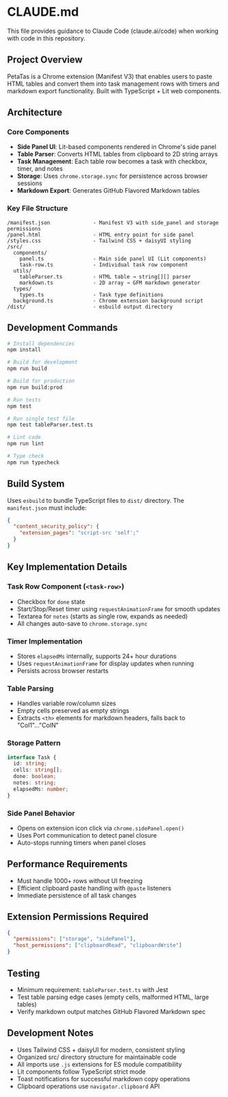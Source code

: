# CLAUDE.md

This file provides guidance to Claude Code (claude.ai/code) when working with code in this repository.

## Project Overview

PetaTas is a Chrome extension (Manifest V3) that enables users to paste HTML tables and convert them into task management rows with timers and markdown export functionality. Built with TypeScript + Lit web components.

## Architecture

### Core Components
- **Side Panel UI**: Lit-based components rendered in Chrome's side panel
- **Table Parser**: Converts HTML tables from clipboard to 2D string arrays
- **Task Management**: Each table row becomes a task with checkbox, timer, and notes
- **Storage**: Uses `chrome.storage.sync` for persistence across browser sessions
- **Markdown Export**: Generates GitHub Flavored Markdown tables

### Key File Structure
```
/manifest.json              - Manifest V3 with side_panel and storage permissions
/panel.html                 - HTML entry point for side panel
/styles.css                 - Tailwind CSS + daisyUI styling
/src/
  components/
    panel.ts                - Main side panel UI (Lit components)
    task-row.ts             - Individual task row component
  utils/
    tableParser.ts          - HTML table → string[][] parser
    markdown.ts             - 2D array → GFM markdown generator
  types/
    types.ts                - Task type definitions
  background.ts             - Chrome extension background script
/dist/                      - esbuild output directory
```

## Development Commands

```bash
# Install dependencies
npm install

# Build for development
npm run build

# Build for production
npm run build:prod

# Run tests
npm test

# Run single test file
npm test tableParser.test.ts

# Lint code
npm run lint

# Type check
npm run typecheck
```

## Build System

Uses `esbuild` to bundle TypeScript files to `dist/` directory. The `manifest.json` must include:
```json
{
  "content_security_policy": {
    "extension_pages": "script-src 'self';"
  }
}
```

## Key Implementation Details

### Task Row Component (`<task-row>`)
- Checkbox for `done` state
- Start/Stop/Reset timer using `requestAnimationFrame` for smooth updates
- Textarea for `notes` (starts as single row, expands as needed)
- All changes auto-save to `chrome.storage.sync`

### Timer Implementation
- Stores `elapsedMs` internally, supports 24+ hour durations
- Uses `requestAnimationFrame` for display updates when running
- Persists across browser restarts

### Table Parsing
- Handles variable row/column sizes
- Empty cells preserved as empty strings
- Extracts `<th>` elements for markdown headers, falls back to "Col1"..."ColN"

### Storage Pattern
```typescript
interface Task {
  id: string;
  cells: string[];
  done: boolean;
  notes: string;
  elapsedMs: number;
}
```

### Side Panel Behavior
- Opens on extension icon click via `chrome.sidePanel.open()`
- Uses Port communication to detect panel closure
- Auto-stops running timers when panel closes

## Performance Requirements
- Must handle 1000+ rows without UI freezing
- Efficient clipboard paste handling with `@paste` listeners
- Immediate persistence of all task changes

## Extension Permissions Required
```json
{
  "permissions": ["storage", "sidePanel"],
  "host_permissions": ["clipboardRead", "clipboardWrite"]
}
```

## Testing
- Minimum requirement: `tableParser.test.ts` with Jest
- Test table parsing edge cases (empty cells, malformed HTML, large tables)
- Verify markdown output matches GitHub Flavored Markdown spec

## Development Notes
- Uses Tailwind CSS + daisyUI for modern, consistent styling
- Organized src/ directory structure for maintainable code
- All imports use `.js` extensions for ES module compatibility
- Lit components follow TypeScript strict mode
- Toast notifications for successful markdown copy operations
- Clipboard operations use `navigator.clipboard` API